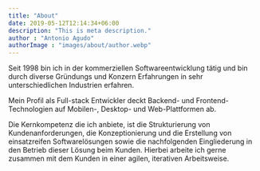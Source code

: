 ```yaml
---
title: "About"
date: 2019-05-12T12:14:34+06:00
description: "This is meta description."
author : "Antonio Agudo"
authorImage : "images/about/author.webp"
---
```

Seit 1998 bin ich in der kommerziellen Softwareentwicklung tätig und bin durch diverse Gründungs und Konzern 
Erfahrungen in sehr unterschiedlichen Industrien erfahren.
 
Mein Profil als Full-stack Entwickler deckt Backend- und Frontend-Technologien auf Mobilen-, Desktop- und 
Web-Plattformen ab.  

Die Kernkompetenz die ich anbiete, ist die Strukturierung von Kundenanforderungen, 
die Konzeptionierung und die Erstellung von einsatzreifen Softwarelösungen sowie die nachfolgenden Eingliederung in 
den Betrieb dieser Lösung beim Kunden.
Hierbei arbeite ich gerne zusammen mit dem Kunden in einer agilen, iterativen Arbeitsweise.
